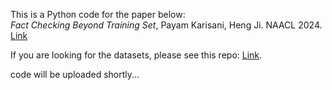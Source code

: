 This is a Python code for the paper below: <br/>
*Fact Checking Beyond Training Set*, Payam Karisani, Heng Ji. NAACL 2024. [Link](https://arxiv.org/abs/2403.18671)

If you are looking for the datasets, please see this repo: [Link](https://github.com/p-karisani/domain-adaptation-datasets-for-fact-checking).

code will be uploaded shortly...
